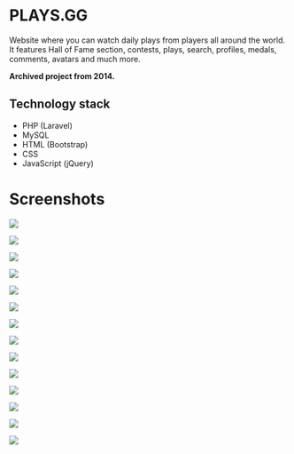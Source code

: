 # PLAYS.GG
Website where you can watch daily plays from players all around the world. It features Hall of Fame section, contests, plays, search, profiles, medals, comments, avatars and much more.


**Archived project from 2014.**

## Technology stack
* PHP (Laravel)
* MySQL 
* HTML (Bootstrap) 
* CSS 
* JavaScript (jQuery)

# Screenshots

![](preview/1.png)

![](preview/2.png)

![](preview/3.jpg)

![](preview/4.jpg)

![](preview/5.png)

![](preview/6.jpg)

![](preview/7.png)

![](preview/8.jpg)

![](preview/9.jpg)

![](preview/10.png)

![](preview/11.png)

![](preview/12.png)

![](preview/13.png)

![](preview/14.png)
